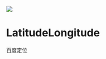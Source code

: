 [![](https://jitpack.io/v/fangxiaole/LatitudeLongitude.svg)](https://jitpack.io/#fangxiaole/LatitudeLongitude)
# LatitudeLongitude
百度定位
